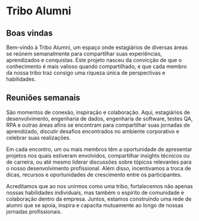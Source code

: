 # Tribo Alumni

## Boas vindas
Bem-vindo à Tribo Alumni, um espaço onde estagiários de diversas áreas se reúnem semanalmente para compartilhar suas experiências, aprendizados e conquistas. Este projeto nasceu da convicção de que o conhecimento é mais valioso quando compartilhado, e que cada membro da nossa tribo traz consigo uma riqueza única de perspectivas e habilidades.

## Reuniões semanais
São momentos de conexão, inspiração e colaboração. Aqui, estagiários de desenvolvimento, engenharia de dados, engenharia de software, testes QA, RPA e outras áreas afins se encontram para compartilhar suas jornadas de aprendizado, discutir desafios encontrados no ambiente corporativo e celebrar suas realizações.

Em cada encontro, um ou mais membros têm a oportunidade de apresentar projetos nos quais estiveram envolvidos, compartilhar insights técnicos ou de carreira, ou até mesmo liderar discussões sobre tópicos relevantes para o nosso desenvolvimento profissional. Além disso, incentivamos a troca de dicas, recursos e oportunidades de crescimento entre os participantes.

Acreditamos que ao nos unirmos como uma tribo, fortalecemos não apenas nossas habilidades individuais, mas também o espírito de comunidade e colaboração dentro da empresa. Juntos, estamos construindo uma rede de alumni que se apoia, inspira e capacita mutuamente ao longo de nossas jornadas profissionais.
